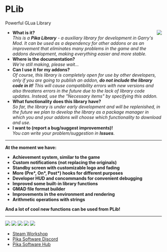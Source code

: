 # PLib
Powerful GLua Library

<img align="right" src="https://i.imgur.com/j5DjzQ1.png"></img>
- **What is it?**  
	*This is a **Pika Library** - a auxiliary library for development in Garry's Mod. It can be used as a dependency for other addons or as an improvement that eliminates many problems in the game and the addons development, making everything easier and more stable.*
- **Where is the documentation?**  
	*We're still making, please wait...*
- **Can I use it for my addons?**  
	*Of course, this library is completely open for use by other developers, only if you are going to publish an addon, __do not include the library code in it!__ This will cause compatibility errors with new versions and also threatens errors in the future due to the lack of library code updates. Instead, use the "Necessary items" by specifying this addon.*
- **What functionality does this library have?**  
	*So far, the library is under early development and will be replenished, in the future we plan to develop the library as a package manager in which you and your addons will choose which functionality to download and use.*
- **I want to (report a bug/suggest improvements)!**  
	*You can write your problem/suggestion in __Issues__.*  
  
____
**At the moment we have:**  
  
- **Achievement system, similar to the game**
- **Custom notifications (not replacing the originals)**
- **Standby screen with customizable logo and fading**
- **More (Pre\*, On\*, Post\*) hooks for different purposes**
- **Developer HUD and concommands for convenient debugging**
- **Improved some built-in library functions**
- **GMAD file format builder**
- **Improvements in the environment and rendering**
- **Arithmetic operations with strings**
  
**And a lot of cool new functions can be used from PLib!** 

____

![](https://img.shields.io/github/downloads/Pika-Software/plib/total?style=for-the-badge&logo=appveyor)
![](https://img.shields.io/github/commit-activity/m/Pika-Software/plib?style=for-the-badge&logo=appveyor)
![](https://img.shields.io/github/license/Pika-Software/plib?style=for-the-badge&logo=appveyor)
![](https://img.shields.io/steam/favorites/2628028051?label=Steam%20Favorites&style=for-the-badge)
![](https://img.shields.io/steam/subscriptions/2628028051?label=Steam%20Subscriptions&style=for-the-badge)  

- [Steam Workshop](https://steamcommunity.com/sharedfiles/filedetails/?id=2628028051)  
- [Pika Software Discord](https://steamcommunity.com/sharedfiles/filedetails/?id=2628028051)  
- [Pika Software Hub](https://hub.pika-soft.ru/)
